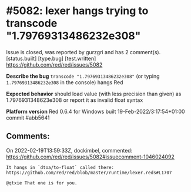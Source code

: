 
#5082: lexer hangs trying to transcode "1.79769313486232e308"
================================================================================
Issue is closed, was reported by gurzgri and has 2 comment(s).
[status.built] [type.bug] [test.written]
<https://github.com/red/red/issues/5082>

**Describe the bug**
`transcode "1.79769313486232e308"` (or typing `1.79769313486232e308` in the console) hangs Red

**Expected behavior**
should load value (with less precision than given) as 1.7976931348623e308 or report it as invalid float syntax

**Platform version**
Red 0.6.4 for Windows built 19-Feb-2022/3:17:54+01:00 commit #abb5641


Comments:
--------------------------------------------------------------------------------

On 2022-02-19T13:59:33Z, dockimbel, commented:
<https://github.com/red/red/issues/5082#issuecomment-1046024092>

    It hangs in `dtoa/to-float` called there: https://github.com/red/red/blob/master/runtime/lexer.reds#L1707
    
    @qtxie That one is for you.

